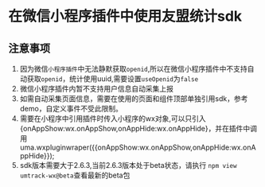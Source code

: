 # 在微信小程序插件中使用友盟统计sdk
## 注意事项
1. 因为微信`小程序插件`中无法静默获取`openid`,所以在微信小程序插件中不支持自动获取`openid`，统计使用uuid,需要设置`useOpenid`为`false`
2. 微信小程序插件内暂不支持用户信息自动采集上报
3. 如需自动采集页面信息，需要在使用的页面和组件顶部单独引用sdk，参考demo，自定义事件不受此限制。
4. 需要在小程序中引用插件时传入小程序的wx对象,可以只引入{onAppShow:wx.onAppShow,onAppHide:wx.onAppHide}，并在插件中调用uma.wxpluginwraper({{onAppShow:wx.onAppShow,onAppHide:wx.onAppHide}});
5. sdk版本需要大于2.6.3,当前2.6.3版本处于beta状态，请执行 `npm view umtrack-wx@beta`查看最新的beta包